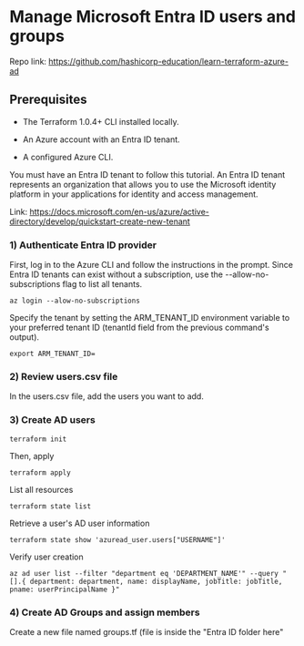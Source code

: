 # Manage Microsoft Entra ID users and groups

Repo link: https://github.com/hashicorp-education/learn-terraform-azure-ad

## Prerequisites

- The Terraform 1.0.4+ CLI installed locally.

- An Azure account with an Entra ID tenant.

- A configured Azure CLI.

You must have an Entra ID tenant to follow this tutorial. An Entra ID tenant represents an organization that allows you to use the Microsoft identity platform in your applications for identity and access management.

Link: https://docs.microsoft.com/en-us/azure/active-directory/develop/quickstart-create-new-tenant

### 1) Authenticate Entra ID provider

First, log in to the Azure CLI and follow the instructions in the prompt. Since Entra ID tenants can exist without a subscription, use the --allow-no-subscriptions flag to list all tenants.

    az login --alow-no-subscriptions

Specify the tenant by setting the ARM_TENANT_ID environment variable to your preferred tenant ID (tenantId field from the previous command's output).

    export ARM_TENANT_ID=

### 2) Review users.csv file

In the users.csv file, add the users you want to add.

### 3) Create AD users

    terraform init

Then, apply

    terraform apply

List all resources

    terraform state list

Retrieve a user's AD user information

    terraform state show 'azuread_user.users["USERNAME"]'

Verify user creation

    az ad user list --filter "department eq 'DEPARTMENT_NAME'" --query "[].{ department: department, name: displayName, jobTitle: jobTitle, pname: userPrincipalName }"

### 4) Create AD Groups and assign members

Create a new file named groups.tf (file is inside the "Entra ID folder here"

